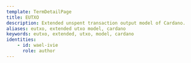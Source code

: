 ```yaml
---
template: TermDetailPage
title: EUTXO
description: Extended unspent transaction output model of Cardano.
aliases: eutxo, extended utxo model, cardano
keywords: eutxo, extended, utxo, model, cardano
identities: 
    - id: wael-ivie
      role: author
---
```


##

